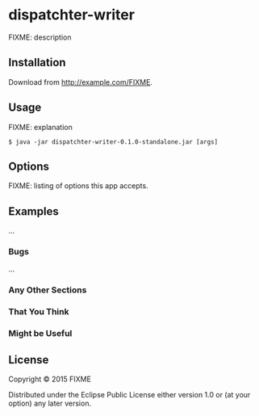 # dispatchter-writer

FIXME: description

## Installation

Download from http://example.com/FIXME.

## Usage

FIXME: explanation

    $ java -jar dispatchter-writer-0.1.0-standalone.jar [args]

## Options

FIXME: listing of options this app accepts.

## Examples

...

### Bugs

...

### Any Other Sections
### That You Think
### Might be Useful

## License

Copyright © 2015 FIXME

Distributed under the Eclipse Public License either version 1.0 or (at
your option) any later version.
